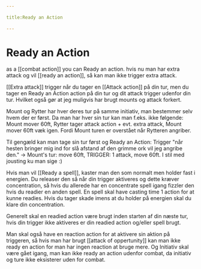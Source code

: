 --- 
title:Ready an Action 
---
# Ready an Action
as a [[combat action]] you can Ready an action.
hvis nu man har extra attack og vil [[ready an action]], så kan man ikke trigger extra attack.

[[Extra attack]] trigger når du tager en [[Attack action]] på din tur, men du tager en Ready an Action action på din tur og dit attack trigger udenfor din tur.
Hvilket også gør at jeg muligvis har brugt mounts og attack forkert. 

Mount og Rytter har hver deres tur på samme initiativ, man bestemmer selv hvem der er først. Da man har hver sin tur kan man f.eks. ikke følgende: Mount mover 60ft, Rytter tager attack action + evt. extra attack, Mount mover 60ft væk igen. Fordi Mount turen er overstået når Rytteren angriber.

Til gengæld kan man tage sin tur først og Ready an Action: Trigger "når hesten bringer mig ind for slå afstand af den grimme ork vil jeg angribe den." -> Mount's tur: move 60ft, TRIGGER: 1 attack, move 60ft. I stil med jousting ku man sige :) 

Hvis man vil [[Ready a spell]], kaster man den som normalt men holder fast i energien. Du releaser den så når din trigger aktiveres og dette kræver concentration, så hvis du allerede har en concentrate spell igang fizzler den hvis du readier en anden spell. En spell skal have casting time 1 action for at kunne readies. Hvis du tager skade imens at du holder på energien skal du klare din concentration. 

Generelt skal en readied action være brugt inden starten af din næste tur, hvis din trigger ikke aktiveres er din readied action og/eller spell brugt. 

Man skal også have en reaction action for at aktivere sin aktion på triggeren, så hvis man har brugt [[attack of oppertunity]] kan man ikke ready en action for man har ingen reaction at bruge mere. Og Initiativ skal være gået igang, man kan ikke ready an action udenfor combat, da initiativ og ture ikke eksisterer uden for combat.
